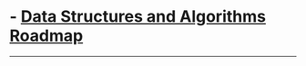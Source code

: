 # - [Data Structures and Algorithms Roadmap](https://roadmap.sh/datastructures-and-algorithms)



---